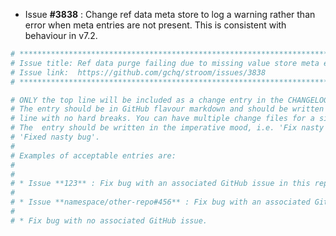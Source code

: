 * Issue **#3838** : Change ref data meta store to log a warning rather than error when meta entries are not present. This is consistent with behaviour in v7.2.


```sh
# ********************************************************************************
# Issue title: Ref data purge failing due to missing value store meta entries
# Issue link:  https://github.com/gchq/stroom/issues/3838
# ********************************************************************************

# ONLY the top line will be included as a change entry in the CHANGELOG.
# The entry should be in GitHub flavour markdown and should be written on a SINGLE
# line with no hard breaks. You can have multiple change files for a single GitHub issue.
# The  entry should be written in the imperative mood, i.e. 'Fix nasty bug' rather than
# 'Fixed nasty bug'.
#
# Examples of acceptable entries are:
#
#
# * Issue **123** : Fix bug with an associated GitHub issue in this repository
#
# * Issue **namespace/other-repo#456** : Fix bug with an associated GitHub issue in another repository
#
# * Fix bug with no associated GitHub issue.
```
